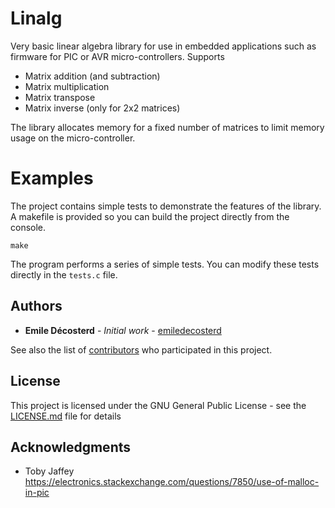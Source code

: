 # Linalg

Very basic linear algebra library for use in embedded applications such as firmware for PIC or AVR micro-controllers. Supports
* Matrix addition (and subtraction)
* Matrix multiplication
* Matrix transpose
* Matrix inverse (only for 2x2 matrices)

The library allocates memory for a fixed number of matrices to limit memory usage on the micro-controller.

# Examples

The project contains simple tests to demonstrate the features of the library. A makefile is provided so you can build the project  directly from the console.

```
make
```

The program performs a series of simple tests. You can modify these tests directly in the `tests.c` file.

## Authors

* **Emile Décosterd** - *Initial work* - [emiledecosterd](https://github.com/emiledecosterd)

See also the list of [contributors](https://github.com/emiledecosterd/linalg/graphs/contributors) who participated in this project.

## License

This project is licensed under the GNU General Public License - see the [LICENSE.md](LICENSE.md) file for details

## Acknowledgments

* Toby Jaffey https://electronics.stackexchange.com/questions/7850/use-of-malloc-in-pic
